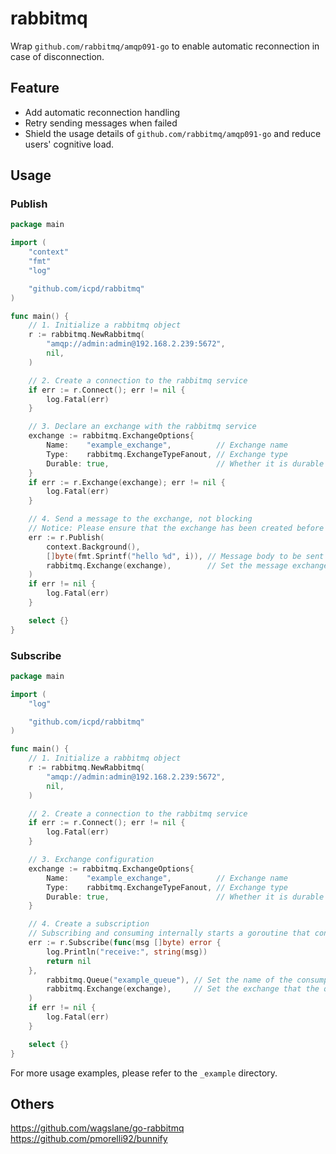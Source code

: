 # rabbitmq

Wrap `github.com/rabbitmq/amqp091-go` to enable automatic reconnection in case of disconnection.


## Feature

- Add automatic reconnection handling
- Retry sending messages when failed
- Shield the usage details of `github.com/rabbitmq/amqp091-go` and reduce users' cognitive load.

## Usage


### Publish
```go
package main

import (
	"context"
	"fmt"
	"log"

	"github.com/icpd/rabbitmq"
)

func main() {
	// 1. Initialize a rabbitmq object
	r := rabbitmq.NewRabbitmq(
		"amqp://admin:admin@192.168.2.239:5672",
		nil,
	)

	// 2. Create a connection to the rabbitmq service
	if err := r.Connect(); err != nil {
		log.Fatal(err)
	}

	// 3. Declare an exchange with the rabbitmq service
	exchange := rabbitmq.ExchangeOptions{
		Name:    "example_exchange",          // Exchange name
		Type:    rabbitmq.ExchangeTypeFanout, // Exchange type
		Durable: true,                        // Whether it is durable
	}
	if err := r.Exchange(exchange); err != nil {
		log.Fatal(err)
	}

	// 4. Send a message to the exchange, not blocking
	// Notice: Please ensure that the exchange has been created before publishing a message
	err := r.Publish(
		context.Background(),
		[]byte(fmt.Sprintf("hello %d", i)), // Message body to be sent 
		rabbitmq.Exchange(exchange),        // Set the message exchange target
	)
	if err != nil {
		log.Fatal(err)
	}

	select {}
}

```

### Subscribe

```go
package main

import (
	"log"

	"github.com/icpd/rabbitmq"
)

func main() {
	// 1. Initialize a rabbitmq object
	r := rabbitmq.NewRabbitmq(
		"amqp://admin:admin@192.168.2.239:5672",
		nil,
	)

	// 2. Create a connection to the rabbitmq service
	if err := r.Connect(); err != nil {
		log.Fatal(err)
	}

	// 3. Exchange configuration
	exchange := rabbitmq.ExchangeOptions{
		Name:    "example_exchange",          // Exchange name
		Type:    rabbitmq.ExchangeTypeFanout, // Exchange type
		Durable: true,                        // Whether it is durable
	}

	// 4. Create a subscription
	// Subscribing and consuming internally starts a goroutine that consumes data so it won't block the main goroutine.
	err := r.Subscribe(func(msg []byte) error {
		log.Println("receive:", string(msg))
		return nil
	},
		rabbitmq.Queue("example_queue"), // Set the name of the consumption queue
		rabbitmq.Exchange(exchange),     // Set the exchange that the queue needs to bind to
	)
	if err != nil {
		log.Fatal(err)
	}

	select {}
}

```
For more usage examples, please refer to the `_example` directory.


## Others
https://github.com/wagslane/go-rabbitmq  
https://github.com/pmorelli92/bunnify
